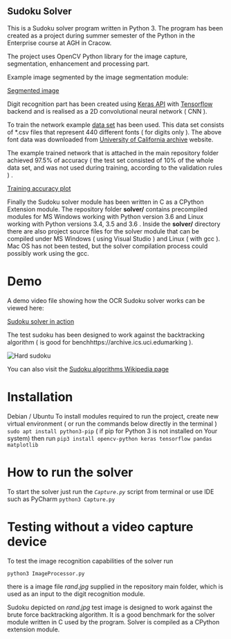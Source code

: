 ## Sudoku Solver

This is a Sudoku solver program written in Python 3.
The program has been created as a project during summer semester of the Python in the Enterprise course
at AGH in Cracow.

The project uses OpenCV Python library for the image capture, segmentation, enhancement and processing part.

Example image segmented by the image segmentation module:

[Segmented image](https://drive.google.com/open?id=1cKEywTSBbH8hSuDosLwpGaM_801fLHwi "Segmented image")


Digit recognition part has been created using [Keras API](https://keras.io/ "Keras API Documentation") with [Tensorflow](https://www.tensorflow.org/ "Tensorflow page") backend and is realised
as a 2D convolutional neural network ( CNN ). 

To train the network example [data set](https://drive.google.com/open?id=19WWg2E-NvJ4v0f1SEvj1SihVsiVyVVbK "Train digits data set") has been used. This data set consists of *.csv files that represent 440 different fonts ( for digits only ).
The above font data was downloaded from [University of California archive](https://archive.ics.uci.edu/ml/datasets/Character+Font+Images) website.

The example trained network that is attached in the main repository folder achieved 97.5% of accuracy
( the test set consisted of 10% of the whole data set, and was not used during training, according to the validation rules ) .

[Training accuracy plot](https://drive.google.com/open?id=1MhmXfo-NzXbYHimTLJT9273sFdbslIQC)

Finally the Sudoku solver module has been written in C as a CPython Extension module.
The repository folder **solver/** contains precompiled modules for MS Windows working with Python version 3.6 and Linux working with Python versions 3.4, 3.5 and 3.6 .
Inside the **solver/** directory there are also project source files for the solver module that can be compiled under MS Windows ( using Visual Studio ) and Linux ( with gcc ).
Mac OS has not been tested, but the solver compilation process could possibly work using the gcc.

# Demo

A demo video file showing how the OCR Sudoku solver works can be viewed here:

[Sudoku solver in action](https://drive.google.com/open?id=1Y8--qQIg5aF-AB7V7U96fGcGT8ESZG9j "Video")

The test sudoku has been designed to work against the backtracking algorithm ( is good for benchhttps://archive.ics.uci.edumarking ).

![Hard sudoku](https://upload.wikimedia.org/wikipedia/commons/thumb/e/ed/Sudoku_puzzle_hard_for_brute_force.svg/361px-Sudoku_puzzle_hard_for_brute_force.svg.png)

You can also visit the [Sudoku algorithms Wikipedia page](https://en.wikipedia.org/wiki/Sudoku_solving_algorithms)

# Installation
Debian / Ubuntu 
To install modules required to run the project, 
create new virtual environment ( or run the commands below directly in the terminal )
``` sudo apt install python3-pip ``` ( if pip for Python 3 is not installed on Your system)
then run
``` pip3 install opencv-python keras tensorflow pandas matplotlib ```

# How to run the solver

To start the solver just run the *`Capture.py`* script from terminal or use IDE such as PyCharm
``` python3 Capture.py ```

# Testing without a video capture device

To test the image recognition capabilities of the solver run

``` python3 ImageProcessor.py ```

there is a image file *rand.jpg* supplied in the repository main folder,
which is used as an input to the digit recognition module.

Sudoku depicted on *rand.jpg* test image is designed to work against the brute force
backtracking algorithm. It is a good benchmark for the solver module written in C
used by the program. Solver is compiled as a CPython extension module.

